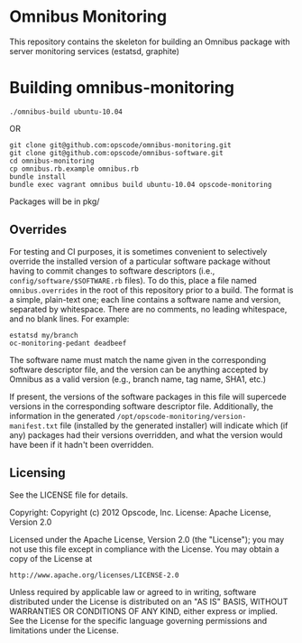 # Omnibus Monitoring

This repository contains the skeleton for building an Omnibus package
with server monitoring services (estatsd, graphite)

# Building omnibus-monitoring

    ./omnibus-build ubuntu-10.04

OR

    git clone git@github.com:opscode/omnibus-monitoring.git
    git clone git@github.com:opscode/omnibus-software.git
    cd omnibus-monitoring
    cp omnibus.rb.example omnibus.rb
    bundle install
    bundle exec vagrant omnibus build ubuntu-10.04 opscode-monitoring

Packages will be in pkg/

## Overrides

For testing and CI purposes, it is sometimes convenient to selectively
override the installed version of a particular software package
without having to commit changes to software descriptors (i.e.,
`config/software/$SOFTWARE.rb` files).  To do this, place a file named
`omnibus.overrides` in the root of this repository prior to a build.
The format is a simple, plain-text one; each line contains a software
name and version, separated by whitespace.  There are no comments, no
leading whitespace, and no blank lines.  For example:

```
estatsd my/branch
oc-monitoring-pedant deadbeef
```

The software name must match the name given in the corresponding
software descriptor file, and the version can be anything accepted by
Omnibus as a valid version (e.g., branch name, tag name, SHA1, etc.)

If present, the versions of the software packages in this file will
supercede versions in the corresponding software descriptor file.
Additionally, the information in the generated
`/opt/opscode-monitoring/version-manifest.txt` file (installed by the
generated installer) will indicate which (if any) packages had their
versions overridden, and what the version would have been if it hadn't
been overridden.

## Licensing

See the LICENSE file for details.

Copyright: Copyright (c) 2012 Opscode, Inc.
License: Apache License, Version 2.0

Licensed under the Apache License, Version 2.0 (the "License");
you may not use this file except in compliance with the License.
You may obtain a copy of the License at

    http://www.apache.org/licenses/LICENSE-2.0

Unless required by applicable law or agreed to in writing, software
distributed under the License is distributed on an "AS IS" BASIS,
WITHOUT WARRANTIES OR CONDITIONS OF ANY KIND, either express or implied.
See the License for the specific language governing permissions and
limitations under the License.


